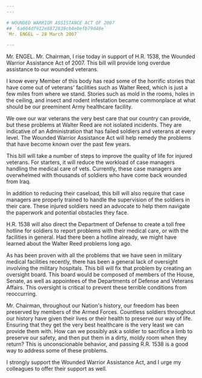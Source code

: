 ```yaml
---
---

# WOUNDED WARRIOR ASSISTANCE ACT OF 2007
## `6a664df912e8872839cb4ebefb79d48e`
`Mr. ENGEL — 28 March 2007`

---
```



Mr. ENGEL. Mr. Chairman, I rise today in support of H.R. 1538, the 
Wounded Warrior Assistance Act of 2007. This bill will provide long 
overdue assistance to our wounded veterans.

I know every Member of this body has read some of the horrific 
stories that have come out of veterans' facilities such as Walter Reed, 
which is just a few miles from where we stand. Stories such as mold in 
the rooms, holes in the ceiling, and insect and rodent infestation 
became commonplace at what should be our preeminent Army healthcare 
facility.



We owe our war veterans the very best care that our country can 
provide, but these problems at Walter Reed are not isolated incidents. 
They are indicative of an Administration that has failed soldiers and 
veterans at every level. The Wounded Warrior Assistance Act will help 
remedy the problems that have become known over the past few years.

This bill will take a number of steps to improve the quality of life 
for injured veterans. For starters, it will reduce the workload of case 
managers handling the medical care of vets. Currently, these case 
managers are overwhelmed with thousands of soldiers who have come back 
wounded from Iraq.

In addition to reducing their caseload, this bill will also require 
that case managers are properly trained to handle the supervision of 
the soldiers in their care. These injured soldiers need an advocate to 
help them navigate the paperwork and potential obstacles they face.

H.R. 1538 will also direct the Department of Defense to create a toll 
free hotline for soldiers to report problems with their medical care, 
or with the facilities in general. Had there been a hotline already, we 
might have learned about the Walter Reed problems long ago.

As has been proven with all the problems that we have seen in 
military medical facilities recently, there has been a general lack of 
oversight involving the military hospitals. This bill will fix that 
problem by creating an oversight board. This board would be composed of 
members of the House, Senate, as well as appointees of the Departments 
of Defense and Veterans Affairs. This oversight is critical to prevent 
these terrible conditions from reoccurring.

Mr. Chairman, throughout our Nation's history, our freedom has been 
preserved by members of the Armed Forces. Countless soldiers throughout 
our history have given their lives or their health to preserve our way 
of life. Ensuring that they get the very best healthcare is the very 
least we can provide them with. How can we possibly ask a soldier to 
sacrifice a limb to preserve our safety, and then put them in a dirty, 
moldy room when they return? This is unconscionable behavior, and 
passing R.R. 1538 is a good way to address some of these problems.

I strongly support the Wounded Warrior Assistance Act, and I urge my 
colleagues to offer their support as well.